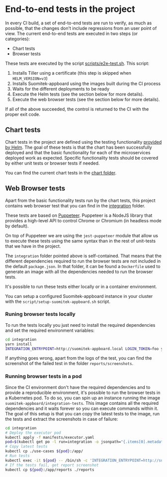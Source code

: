 # End-to-end tests in the project

In every CI build, a set of end-to-end tests are run to verify, as much as possible, that the changes don't include regressions from an user point of view. The current end-to-end tests are executed in two steps (or categories):

- Chart tests
- Browser tests

These tests are executed by the script [scripts/e2e-test.sh](../../script/e2e-test.sh). This script:

 1. Installs Tiller using a certificate (this step is skipped when `HELM_VERSION=v3`)
 2. Installs Suomitek-appboard using the images built during the CI process
 3. Waits for the different deployments to be ready
 4. Execute the Helm tests (see the section below for more details).
 5. Execute the web browser tests (see the section below for more details).

If all of the above succeeded, the control is returned to the CI with the proper exit code.

## Chart tests

Chart tests in the project are defined using the testing functionality [provided by Helm](https://helm.sh/docs/developing_charts/#chart-tests). The goal of these tests is that the chart has been successfully deployed and that the basic functionality for each of the microservices deployed work as expected. Specific functionality tests should be covered by either unit tests or browser tests if needed.

You can find the current chart tests in the [chart folder](../../chart/suomitek-appboard/templates/tests).

## Web Browser tests

Apart from the basic functionality tests run by the chart tests, this project contains web browser test that you can find in the [integration](../../integration) folder.

These tests are based on [Puppeteer](https://github.com/GoogleChrome/puppeteer). Puppeteer is a NodeJS library that provides a high-level API to control Chrome or Chromium (in headless mode by default).

On top of Puppeteer we are using the `jest-puppeteer` module that allow us to execute these tests using the same syntax than in the rest of unit-tests that we have in the project.

The `integration` folder pointed above is self-contained. That means that the different dependencies required to run the browser tests are not included in the default `package.json`. In that folder, it can be found a `Dockerfile` used to generate an image with all the dependencies needed to run the browser tests.

It's possible to run these tests either locally or in a container environment.

You can setup a configured Suomitek-appboard instance in your cluster with the `script/setup-suomitek-appboard.sh` script.

### Runing browser tests locally

To run the tests locally you just need to install the required dependencies and set the required environment variables:

```bash
cd integration
yarn install
INTEGRATION_ENTRYPOINT=http://suomitek-appboard.local LOGIN_TOKEN=foo yarn start
```

If anything goes wrong, apart from the logs of the test, you can find the screenshot of the failed test in the folder `reports/screenshots`.

### Running browser tests in a pod

Since the CI environment don't have the required dependencies and to provide a reproducible environment, it's possible to run the browser tests in a Kubernetes pod. To do so, you can spin up an instance running the image `suomitek-appboard/integration-tests`. This image contains all the required dependencies and it waits forever so you can execute commands within it. The goal of this setup is that you can copy the latest tests to the image, run the tests and extract the screenshots in case of failure:

```bash
cd integration
# Deploy the executor pod
kubectl apply -f manifests/executor.yaml
pod=$(kubectl get po -l run=integration -o jsonpath="{.items[0].metadata.name}")
# Copy latest tests
kubectl cp ./use-cases ${pod}:/app/
# Run tests
kubectl exec -it ${pod} -- /bin/sh -c 'INTEGRATION_ENTRYPOINT=http://suomitek-appboard.suomitek-appboard LOGIN_TOKEN=foo yarn start'
# If the tests fail, get report screenshot
kubectl cp ${pod}:/app/reports ./reports
```
